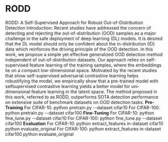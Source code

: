 # RODD
RODD: A Self-Supervised Approach for Robust Out-of-Distribution Detection
Introduction: 
Recent studies have addressed the concern of detecting and rejecting the out-of-distribution (OOD) samples as a major challenge in the safe deployment of deep learning (DL) models. It is desired that the DL model should only be confident about the in-distribution (ID) data which reinforces the driving principle of the OOD detection. In this work, we propose a simple yet effective generalized OOD detection method independent of out-of-distribution
datasets. Our approach relies on self-supervised feature learning of the training samples, where the embeddings lie on a compact low-dimensional space. Motivated by the recent studies that show self-supervised adversarial contrastive learning helps robustifying the model, we empirically show that a pre-trained model with selfsupervised contrastive learning yields a better model for uni-dimensional feature learning in the latent space. The method proposed in this work, referred to as RODD, outperforms SOTA detection performance on extensive suite of benchmark datasets on OOD detection tasks.
**Pre-Training**
For CIFAR-10:
python pretrain.py --dataset cifar10
For CIFAR-100:
python pretrain.py --dataset cifar100
**Fine-Tuning**
For CIFAR-10:
python fine_tune.py --dataset cifar10
For CIFAR-100:
python fine_tune.py --dataset cifar100
**Evaluation**
For CIFAR-10:
python extract_features in-dataset cifar10
python evaluate_original
For CIFAR-100:
python extract_features in-dataset cifar100
python evaluate_original
